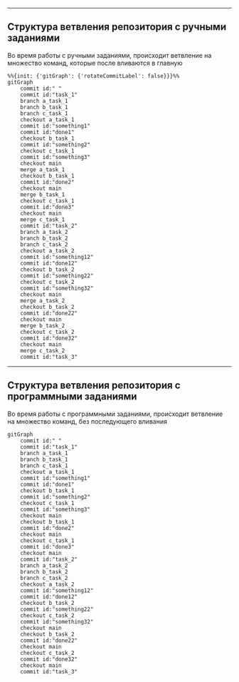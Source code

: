 
---
Структура ветвления репозитория с ручными заданиями
--- 

Во время работы с ручными заданиями, происходит ветвление на множество команд, которые после вливаются в главную

```mermaid
%%{init: {'gitGraph': {'rotateCommitLabel': false}}}%%
gitGraph
    commit id:" "
    commit id:"task_1"
    branch a_task_1
    branch b_task_1
    branch c_task_1
    checkout a_task_1
    commit id:"something1"
    commit id:"done1"
    checkout b_task_1
    commit id:"something2"
    checkout c_task_1
    commit id:"something3"
    checkout main
    merge a_task_1
    checkout b_task_1
    commit id:"done2"
    checkout main
    merge b_task_1
    checkout c_task_1
    commit id:"done3"
    checkout main
    merge c_task_1
    commit id:"task_2"
    branch a_task_2
    branch b_task_2
    branch c_task_2
    checkout a_task_2
    commit id:"something12"
    commit id:"done12"
    checkout b_task_2
    commit id:"something22"
    checkout c_task_2
    commit id:"something32"
    checkout main
    merge a_task_2
    checkout b_task_2
    commit id:"done22"
    checkout main
    merge b_task_2
    checkout c_task_2
    commit id:"done32"
    checkout main
    merge c_task_2
    commit id:"task_3"
```

---
Структура ветвления репозитория с программными заданиями
--- 

Во время работы с программными заданиями, происходит ветвление на множество команд, без последующего вливания

```mermaid
gitGraph
    commit id:" "
    commit id:"task_1"
    branch a_task_1
    branch b_task_1
    branch c_task_1
    checkout a_task_1
    commit id:"something1"
    commit id:"done1"
    checkout b_task_1
    commit id:"something2"
    checkout c_task_1
    commit id:"something3"
    checkout main
    checkout b_task_1
    commit id:"done2"
    checkout main
    checkout c_task_1
    commit id:"done3"
    checkout main
    commit id:"task_2"
    branch a_task_2
    branch b_task_2
    branch c_task_2
    checkout a_task_2
    commit id:"something12"
    commit id:"done12"
    checkout b_task_2
    commit id:"something22"
    checkout c_task_2
    commit id:"something32"
    checkout main
    checkout b_task_2
    commit id:"done22"
    checkout main
    checkout c_task_2
    commit id:"done32"
    checkout main
    commit id:"task_3"
```
